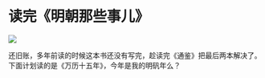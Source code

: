 # 读完《明朝那些事儿》


![](http://pic.yupoo.com/leninlee/DuSsCV8B/medish.jpg)

还旧账，多年前读的时候这本书还没有写完，趁读完《通鉴》把最后两本解决了。下面计划读的是《万历十五年》，今年是我的明矾年么？

